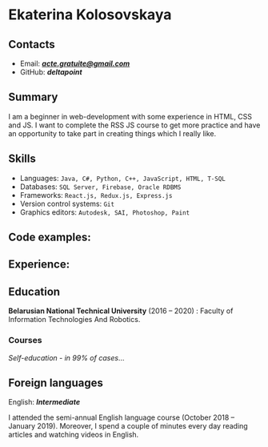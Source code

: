 # Ekaterina Kolosovskaya
## Contacts
* Email: ***acte.gratuite@gmail.com***
* GitHub: ***deltapoint***
## Summary
I am a beginner in web-development with some experience in HTML, CSS and JS. I want to complete the RSS JS course to get more practice and have an opportunity to take part in creating things which I really like.
## Skills
* Languages: ```Java, С#, Python, C++, JavaScript, HTML, T-SQL```
* Databases: ```SQL Server, Firebase, Oracle RDBMS```
* Frameworks: ```React.js, Redux.js, Express.js```
* Version control systems: ```Git```
* Graphics editors: ```Autodesk, SAI, Photoshop, Paint```
## Code examples:

## Experience:

## Education
**Belarusian National Technical University** (2016 – 2020) : Faculty of Information Technologies And Robotics.
### Courses

 _Self-education - in 99% of cases_...

## Foreign languages
English: ***Intermediate***

I attended the semi-annual English language course (October 2018 – January 2019). Moreover, I spend a couple of minutes every day reading articles and watching videos in English.
